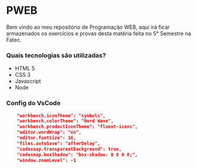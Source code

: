 # PWEB

Bem vindo ao meu repositório de Programação WEB, aqui irá ficar armazenados os exercícios e provas desta matéria feita no 5° Semestre na Fatec.

### Quais tecnologias são utilizadas?
- HTML 5
- CSS 3
- Javascript
- Node
  
### Config do VsCode
```json
    "workbench.iconTheme": "symbols",
    "workbench.colorTheme": "Nord Wave",
    "workbench.productIconTheme": "fluent-icons",
    "editor.wordWrap": "on",
    "editor.fontSize": 16,
    "files.autoSave": "afterDelay",
    "codesnap.transparentBackground": true,
    "codesnap.boxShadow": "box-shadow: 0 0 0 0;",
    "window.zoomLevel": -1
```
